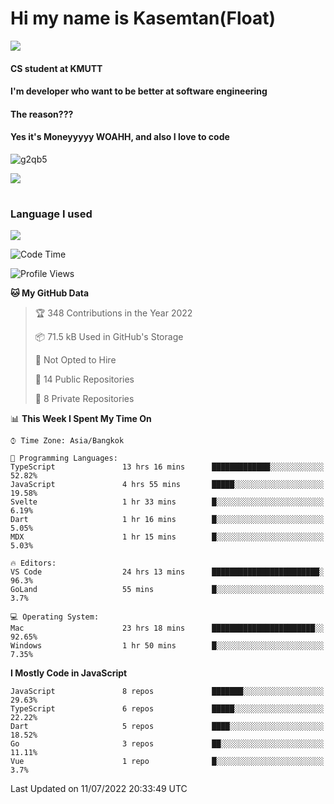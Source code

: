# Hi my name is Kasemtan(Float)
![](https://64.media.tumblr.com/9c2a8f831efe8da556ffbf89cebb52c9/b86c1ab833a37e32-93/s1280x1920/d000dc22f75df64be2bc150f5fa69c4f6df6bb07.gifv)
#### CS student at KMUTT
#### I'm developer who want to be better at software engineering
#### The reason???
#### Yes it's Moneyyyyy WOAHH, and also I love to code
![g2qb5](https://user-images.githubusercontent.com/69688279/175812510-9235eaf7-72f7-40d3-b163-56efa9aa5c6b.gif)


[![](https://github-readme-stats.vercel.app/api?username=FloatKasemtan&show_icons=true&theme=nightowl)]()
#
### Language I used
[![](https://github-readme-stats.vercel.app/api/top-langs/?username=FloatKasemtan&layout=compact&theme=nightowl)]()
<!--START_SECTION:waka-->
![Code Time](http://img.shields.io/badge/Code%20Time-578%20hrs%2044%20mins-blue)

![Profile Views](http://img.shields.io/badge/Profile%20Views-28-blue)

**🐱 My GitHub Data** 

> 🏆 348 Contributions in the Year 2022
 > 
> 📦 71.5 kB Used in GitHub's Storage 
 > 
> 🚫 Not Opted to Hire
 > 
> 📜 14 Public Repositories 
 > 
> 🔑 8 Private Repositories  
 > 
📊 **This Week I Spent My Time On** 

```text
⌚︎ Time Zone: Asia/Bangkok

💬 Programming Languages: 
TypeScript               13 hrs 16 mins      █████████████░░░░░░░░░░░░   52.82% 
JavaScript               4 hrs 55 mins       █████░░░░░░░░░░░░░░░░░░░░   19.58% 
Svelte                   1 hr 33 mins        █░░░░░░░░░░░░░░░░░░░░░░░░   6.19% 
Dart                     1 hr 16 mins        █░░░░░░░░░░░░░░░░░░░░░░░░   5.05% 
MDX                      1 hr 15 mins        █░░░░░░░░░░░░░░░░░░░░░░░░   5.03%

🔥 Editors: 
VS Code                  24 hrs 13 mins      ████████████████████████░   96.3% 
GoLand                   55 mins             █░░░░░░░░░░░░░░░░░░░░░░░░   3.7%

💻 Operating System: 
Mac                      23 hrs 18 mins      ███████████████████████░░   92.65% 
Windows                  1 hr 50 mins        █░░░░░░░░░░░░░░░░░░░░░░░░   7.35%

```

**I Mostly Code in JavaScript** 

```text
JavaScript               8 repos             ███████░░░░░░░░░░░░░░░░░░   29.63% 
TypeScript               6 repos             █████░░░░░░░░░░░░░░░░░░░░   22.22% 
Dart                     5 repos             ████░░░░░░░░░░░░░░░░░░░░░   18.52% 
Go                       3 repos             ██░░░░░░░░░░░░░░░░░░░░░░░   11.11% 
Vue                      1 repo              █░░░░░░░░░░░░░░░░░░░░░░░░   3.7%

```



 Last Updated on 11/07/2022 20:33:49 UTC
<!--END_SECTION:waka-->
<!--
**FloatKasemtan/FloatKasemtan** is a ✨ _special_ ✨ repository because its `README.md` (this file) appears on your GitHub profile.

Here are some ideas to get you started:

- 🔭 I’m currently working on ...
- 🌱 I’m currently learning ...
- 👯 I’m looking to collaborate on ...
- 🤔 I’m looking for help with ...
- 💬 Ask me about ...
- 📫 How to reach me: ...
- 😄 Pronouns: ...
- ⚡ Fun fact: ...
-->

